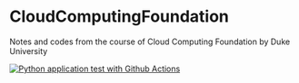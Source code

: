 # CloudComputingFoundation
Notes and codes from the course of Cloud Computing Foundation by Duke University

[![Python application test with Github Actions](https://github.com/mariatheresahqs/CloudComputingFoundation/actions/workflows/main.yml/badge.svg)](https://github.com/mariatheresahqs/CloudComputingFoundation/actions/workflows/main.yml)
